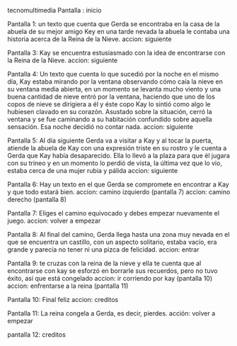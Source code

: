 tecnomultimedia
Pantalla : inicio 

Pantalla 1: un texto que cuenta que Gerda se encontraba en la casa de la abuela de su mejor amigo Key en una tarde nevada
la abuela le contaba una historia acerca de la Reina de la Nieve.
accion: siguiente

Pantalla 3: Kay se encuentra estusiasmado con la idea de encontrarse con la Reina de la Nieve.
accion: siguiente

Pantalla 4: Un texto que cuenta lo que sucedió por la noche en el mismo día, Kay estaba mirando por la ventana observando cómo caía la nieve
en su ventana media abierta, en un momento se levanta mucho viento y una buena cantidad de nieve entró por la ventana, haciendo
que uno de los copos de nieve se dirigiera a él y éste copo Kay lo sintió como algo le hubiesen clavado en su corazón.
Asustado sobre la situación, cerró la ventana y se fue caminando a su habitación confundido sobre aquella sensación.
Esa noche decidió no contar nada.
accion: siguiente

Pantalla 5: Al día siguiente Gerda va a visitar a Kay y al tocar la puerta, atiende la abuela de Kay con una expresión triste en su rostro
y le cuenta a Gerda que Kay había desaparecido. Ella lo llevó a la plaza para que él jugara con su trineo y en un momento
lo perdió de vista, la última vez que lo vio, estaba cerca de una mujer rubia y pálida 
accion: siguiente

Pantalla 6: Hay un texto en el que Gerda se compromete en encontrar a Kay y que todo estará bien.
accion: camino izquierdo (pantalla 7)
accion: camino derecho (pantalla 8)

Pantalla 7: Eliges el camino equivocado y debes empezar nuevamente el juego.
accion: volver a empezar

Pantalla 8: Al final del camino, Gerda llega hasta una zona muy nevada en el que se encuentra un castillo, con un aspecto
solitario, estaba vacío, era grande y parecía no tener ni una pizca de felicidad.
accion: entrar

Pantalla 9: te cruzas con la reina de la nieve y ella te cuenta que al encontrarse con kay se
esforzó en borrarle sus recuerdos, pero no tuvo éxito, así que está congelado
accion: ir corriendo por kay (pantalla 10)
accion: enfrentarse a la reina (pantalla 11)

Pantalla 10: Final feliz
accion: creditos 

Pantalla 11: La reina congela a Gerda, es decir, pierdes.
acción: volver a empezar

pantalla 12: creditos
